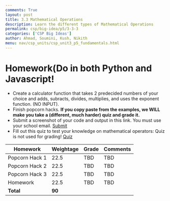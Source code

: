```yaml
---
comments: True
layout: post
title: 3.3 Mathematical Operations
description: Learn the different types of Mathematical Operations
permalink: csp/big-idea/p5/3-3-3
categories: ['CSP Big Ideas']
author: Ahmad, Soumini, Kush, Nikith
menu: nav/csp_units/csp_unit3_p5_fundamentals.html
---
```


<style>
article {
    background-color: #493149 !important;
    color: #A88AA4 !important; /* Change text color */
    border: 2px solid #312131 !important;
    padding: 20px !important;
    border-radius: 64px !important;
}
</style>

# **Homework(Do in both Python and Javascript!**
- Create a calculator function that takes 2 predecided numbers of your choice and adds, subracts, divides, multiplies, and uses the exponent function. (NO INPUT). 
- Finish popcorn hacks. **If you copy paste from the examples, we WILL make you take a (different, much harder) quiz and grade it.**
- Submit a screenshot of your code and output in this link. You must use your school email. [Submit](https://forms.gle/SSXTkyUbdRfdT5o96 )
- Fill out this quiz to test your knowledge on mathematical operators: Quiz is not used for grading! [Quiz](https://forms.gle/qYqfBbseu1692xdU8)

|**Homework**             | **Weightage** | **Grade** | **Comments** |
|-------------------------|---------------|-----------|--------------|
| Popcorn Hack 1          | 22.5            | TBD     | TBD          |           
| Popcorn Hack 2          | 22.5            | TBD     | TBD          |
| Popcorn Hack 3          | 22.5            | TBD     | TBD          |
| Homework                | 22.5            | TBD     | TBD          |
| **Total**               | **90**          |         |              |

